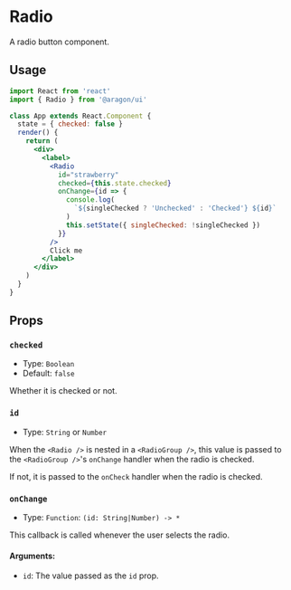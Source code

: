 # Radio

A radio button component.

## Usage

```jsx
import React from 'react'
import { Radio } from '@aragon/ui'

class App extends React.Component {
  state = { checked: false }
  render() {
    return (
      <div>
        <label>
          <Radio
            id="strawberry"
            checked={this.state.checked}
            onChange={id => {
              console.log(
                `${singleChecked ? 'Unchecked' : 'Checked'} ${id}`
              )
              this.setState({ singleChecked: !singleChecked })
            }}
          />
          Click me
        </label>
      </div>
    )
  }
}
```

## Props

### `checked`

- Type: `Boolean`
- Default: `false`

Whether it is checked or not.

### `id`

- Type: `String` or `Number`

When the `<Radio />` is nested in a `<RadioGroup />`, this value is passed to
the `<RadioGroup />`'s `onChange` handler when the radio is checked.

If not, it is passed to the `onCheck` handler when the radio is checked.

### `onChange`

- Type: `Function`: `(id: String|Number) -> *`

This callback is called whenever the user selects the radio.

#### Arguments:

- `id`: The value passed as the `id` prop.
